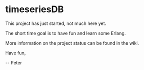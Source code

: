 
timeseriesDB
===========

This project has just started, not much here yet.

The short time goal is to have fun and learn some Erlang.


More information on the project status can be found in the wiki.


Have fun,

  --  Peter
